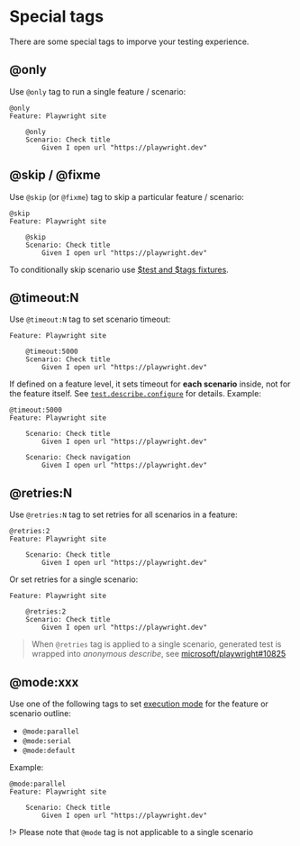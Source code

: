 # Special tags

There are some special tags to imporve your testing experience.

## @only
Use `@only` tag to run a single feature / scenario:
```gherkin
@only
Feature: Playwright site
    
    @only
    Scenario: Check title
        Given I open url "https://playwright.dev"
```

## @skip / @fixme
Use `@skip` (or `@fixme`) tag to skip a particular feature / scenario:
```gherkin
@skip
Feature: Playwright site

    @skip
    Scenario: Check title
        Given I open url "https://playwright.dev"
```

To conditionally skip scenario use [$test and $tags fixtures](writing-steps/playwright-style.md#accessing-test-and-testinfo).

## @timeout:N
Use `@timeout:N` tag to set scenario timeout:
```gherkin
Feature: Playwright site
    
    @timeout:5000
    Scenario: Check title
        Given I open url "https://playwright.dev"
```
If defined on a feature level, it sets timeout for **each scenario** inside, not for the feature itself. See [`test.describe.configure`](https://playwright.dev/docs/api/class-test#test-describe-configure) for details. Example:
```gherkin
@timeout:5000
Feature: Playwright site
    
    Scenario: Check title
        Given I open url "https://playwright.dev"

    Scenario: Check navigation
        Given I open url "https://playwright.dev"     
```

## @retries:N
Use `@retries:N` tag to set retries for all scenarios in a feature:
```gherkin
@retries:2
Feature: Playwright site
    
    Scenario: Check title
        Given I open url "https://playwright.dev"
```
Or set retries for a single scenario:
```gherkin
Feature: Playwright site
    
    @retries:2
    Scenario: Check title
        Given I open url "https://playwright.dev"
```
> When `@retries` tag is applied to a single scenario, generated test is wrapped into *anonymous describe*, see [microsoft/playwright#10825](https://github.com/microsoft/playwright/issues/10825)

## @mode:xxx
Use one of the following tags to set [execution mode](https://playwright.dev/docs/test-parallel#parallelize-tests-in-a-single-file) for the feature or scenario outline:

* `@mode:parallel`
* `@mode:serial`
* `@mode:default`

Example:

```gherkin
@mode:parallel
Feature: Playwright site
    
    Scenario: Check title
        Given I open url "https://playwright.dev"
```

!> Please note that `@mode` tag is not applicable to a single scenario